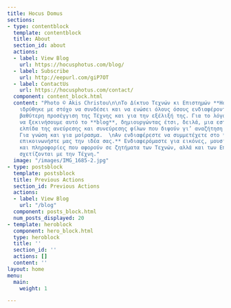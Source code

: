 ```yaml
---
title: Hocus Domus
sections:
- type: contentblock
  template: contentblock
  title: About
  section_id: about
  actions:
  - label: View Blog
    url: https://hocusphotus.com/blog/
  - label: Subscribe
    url: http://eepurl.com/giP7OT
  - label: ContactUs
    url: https://hocusphotus.com/contact/
  component: content_block.html
  content: "Photo © Akis Christou\n\nΤο Δίκτυο Τεχνών κι Επιστημών **Hocus Photus**,
    ιδρύθηκε με στόχο να συνδέσει και να ενώσει όλους όσους ενδιαφέρονται για μια
    βαθύτερη προσέγγιση της Τέχνης και για την εξέλιξή της. Για το λόγο αυτό, αποφασίσαμε
    να ξεκινήσουμε αυτό το **blog**, δημιουργώντας έτσι, δειλά, μια εστία, με την
    ελπίδα της ανεύρεσης και συνεύρεσης φίλων που διψούν γι’ αναζήτηση και δράση.
    Για γνώση και για μοίρασμα.  \nΑν ενδιαφέρεστε να συμμετέχετε στο **Hocus Blogus,
    επικοινωνήστε μας την ιδέα σας.** Ενδιαφερόμαστε για εικόνες, μουσική,  κείμενα
    και πληροφορίες που αφορούν σε ζητήματα των Τεχνών, αλλά και των Επιστημών, όταν
    σχετίζονται με την Τέχνη."
  image: "/images/IMG_1685-2.jpg"
- type: postsblock
  template: postsblock
  title: Previous Actions
  section_id: Previous Actions
  actions:
  - label: View Blog
    url: "/blog"
  component: posts_block.html
  num_posts_displayed: 20
- template: heroblock
  component: hero_block.html
  type: heroblock
  title: ''
  section_id: ''
  actions: []
  content: ''
layout: home
menu:
  main:
    weight: 1

---
```

